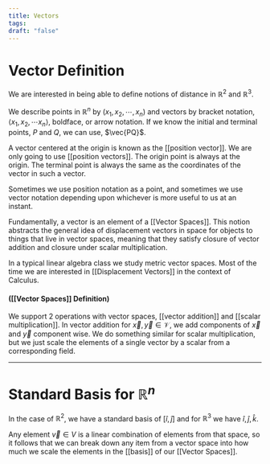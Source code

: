 ```yaml
---
title: Vectors
tags:
draft: "false"
---
```

# Vector Definition
We are interested in being able to define notions of distance in $\mathbb{R}^2$ and $\mathbb{R}^3$. 

We describe points in $\mathbb{R}^n$ by $(x_{1},x_{2},\cdots,x_{n}$) and vectors by bracket notation, $\langle x_{1},x_{2},\cdots x_{n} \rangle$, boldface, or arrow notation. If we know the initial and terminal points, $P$ and $Q$, we can use, $\vec{PQ}$. 

A vector centered at the origin is known as the [[position vector]]. We are only going to use [[position vectors]]. The origin point is always at the origin. The terminal point is always the same as the coordinates of the vector in such a vector. 

Sometimes we use position notation as a point, and sometimes we use vector notation depending upon whichever is more useful to us at an instant. 

Fundamentally, a vector is an element of a [[Vector Spaces]]. This notion abstracts the general idea of displacement vectors in space for objects to things that live in vector spaces, meaning that they satisfy closure of vector addition and closure under scalar multiplication. 

In a typical linear algebra class we study metric vector spaces. Most of the time we are interested in [[Displacement Vectors]] in the context of Calculus. 

#### ([[Vector Spaces]] Definition)
We support 2 operations with vector spaces, [[vector addition]] and [[scalar multiplication]]. In vector addition for $\vec{x},\vec{y} \in \mathcal{V}$, we add components of $\vec{x}$ and $\vec{y}$ component wise. We do something similar for scalar multiplication, but we just scale the elements of a single vector by a scalar from a corresponding field.                 

---
# Standard Basis for $\mathbb{R}^n$
In the case of $\mathbb{R}^2$, we have a standard basis of $[\hat{i},\hat{j}]$ and for $\mathbb{R}^3$ we have $\hat{i},\hat{j},\hat{k}$. 

Any element $\vec{v} \in V$ is a linear combination of elements from that space, so it follows that we can break down any item from a vector space into how much we scale the elements in the [[basis]] of our [[Vector Spaces]]. 